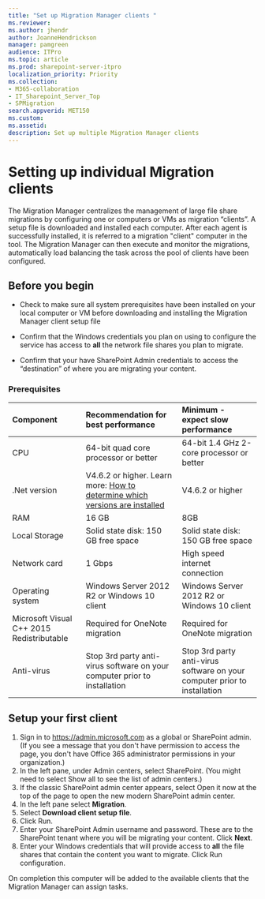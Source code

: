 ```yaml
---
title: "Set up Migration Manager clients "
ms.reviewer: 
ms.author: jhendr
author: JoanneHendrickson
manager: pamgreen
audience: ITPro
ms.topic: article
ms.prod: sharepoint-server-itpro
localization_priority: Priority
ms.collection: 
- M365-collaboration
- IT_Sharepoint_Server_Top
- SPMigration
search.appverid: MET150
ms.custom: 
ms.assetid: 
description: Set up multiple Migration Manager clients
---
```



# Setting up individual Migration clients

The Migration Manager centralizes the management of large file share migrations by configuring one or computers or VMs as migration “clients”.  A setup file is downloaded and installed each computer.  After each agent is successfully installed, it is referred to a migration "client" computer in the tool. The Migration Manager can then execute and monitor the migrations, automatically load balancing the task across the pool of clients have been configured.  

## Before you begin

- Check to make sure all system prerequisites have been installed on your local computer or VM before downloading and installing the Migration Manager client setup file

- Confirm that the Windows credentials you plan on using to configure the service has access to **all** the network file shares you plan to migrate.

- Confirm that your have SharePoint Admin credentials to access the “destination” of where you are migrating your content.

### Prerequisites
|**Component**|**Recommendation for best performance**|**Minimum - expect slow performance**|
|:-----|:------|:-----|
|CPU|64-bit quad core processor or better|64-bit 1.4 GHz 2-core processor or better|
|.Net version|V4.6.2 or higher. Learn more: [How to determine which versions are installed](https://docs.microsoft.com/en-us/dotnet/framework/migration-guide/how-to-determine-which-versions-are-installed)|V4.6.2 or higher|
|RAM|16 GB|8GB|
|Local Storage|Solid state disk: 150 GB free space|Solid state disk: 150 GB free space|
|Network card|1 Gbps|High speed internet connection|
|Operating system|Windows Server 2012 R2 or Windows 10 client|Windows Server 2012 R2 or Windows 10 client|
|Microsoft Visual C++ 2015 Redistributable|Required for OneNote migration|Required for OneNote migration|
|Anti-virus|Stop 3rd party anti-virus software on your computer prior to installation|Stop 3rd party anti-virus software on your computer prior to installation|


## Setup your first client

1. Sign in to https://admin.microsoft.com as a global or SharePoint admin. (If you see a message that you don't have permission to access the page, you don't have Office 365 administrator permissions in your organization.)
2. In the left pane, under Admin centers, select SharePoint. (You might need to select Show all to see the list of admin centers.)
3. If the classic SharePoint admin center appears, select Open it now at the top of the page to open the new modern SharePoint admin center.
4. In the left pane select **Migration**.
5. Select **Download client setup file**.  
6. Click Run.
7. Enter your SharePoint Admin username and password.  These are to the SharePoint tenant where you will be migrating your content. Click **Next**.
8. Enter your Windows credentials that will provide access to **all** the file shares that contain the content you want to migrate.  Click Run configuration. 

On completion this computer will be added to the available clients that the Migration Manager can assign tasks.

